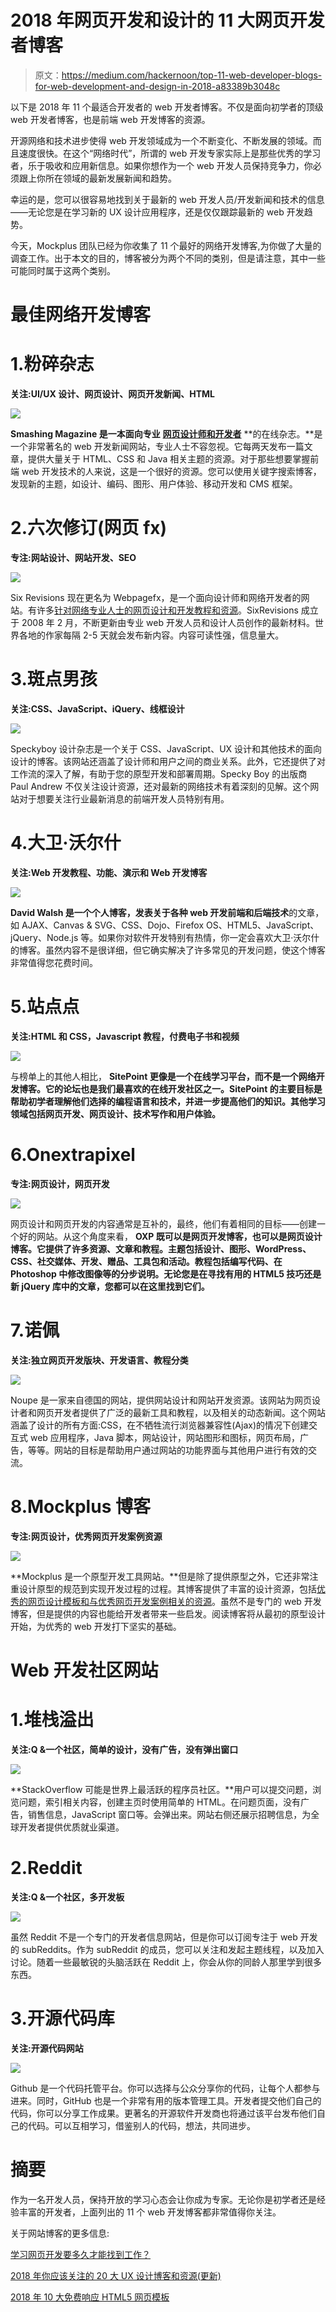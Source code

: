 # 2018 年网页开发和设计的 11 大网页开发者博客

> 原文：<https://medium.com/hackernoon/top-11-web-developer-blogs-for-web-development-and-design-in-2018-a83389b3048c>

以下是 2018 年 11 个最适合开发者的 web 开发者博客。不仅是面向初学者的顶级 web 开发者博客，也是前端 web 开发博客的资源。

开源网络和技术进步使得 web 开发领域成为一个不断变化、不断发展的领域。而且速度很快。在这个“网络时代”，所谓的 web 开发专家实际上是那些优秀的学习者，乐于吸收和应用新信息。如果你想作为一个 web 开发人员保持竞争力，你必须跟上你所在领域的最新发展新闻和趋势。

幸运的是，您可以很容易地找到关于最新的 web 开发人员/开发新闻和技术的信息——无论您是在学习新的 UX 设计应用程序，还是仅仅跟踪最新的 web 开发趋势。

今天，Mockplus 团队已经为你收集了 11 个最好的网络开发博客,为你做了大量的调查工作。出于本文的目的，博客被分为两个不同的类别，但是请注意，其中一些可能同时属于这两个类别。

# 最佳网络开发博客

# 1.粉碎杂志

**关注:UI/UX 设计、网页设计、网页开发新闻、HTML**

![](img/c1ff6e3dbf9ea8eda21a69a0b8685988.png)

**Smashing Magazine 是一本面向专业** [**网页设计师和开发者**](https://www.mockplus.com/blog/post/web-designer-vs-web-developer) **的在线杂志。**是一个非常著名的 web 开发新闻网站，专业人士不容忽视。它每两天发布一篇文章，提供大量关于 HTML、CSS 和 Java 相关主题的资源。对于那些想要掌握前端 web 开发技术的人来说，这是一个很好的资源。您可以使用关键字搜索博客，发现新的主题，如设计、编码、图形、用户体验、移动开发和 CMS 框架。

# 2.六次修订(网页 fx)

**专注:网站设计、网站开发、SEO**

![](img/064d5acd0b71b97d6eaddcce00ee9928.png)

Six Revisions 现在更名为 Webpagefx，是一个面向设计师和网络开发者的网站。有许多[针对网络专业人士的网页设计和开发教程和资源](https://www.mockplus.com/blog/post/web-design-and-development-tutorials)。SixRevisions 成立于 2008 年 2 月，不断更新由专业 web 开发人员和设计人员创作的最新材料。世界各地的作家每隔 2-5 天就会发布新内容。内容可读性强，信息量大。

# 3.斑点男孩

**关注:CSS、JavaScript、iQuery、线框设计**

![](img/42bdcc498497328207b45030d1c24230.png)

Speckyboy 设计杂志是一个关于 CSS、JavaScript、UX 设计和其他技术的面向设计的博客。该网站还涵盖了设计师和用户之间的商业关系。此外，它还提供了对工作流的深入了解，有助于您的原型开发和部署周期。Specky Boy 的出版商 Paul Andrew 不仅关注设计资源，还对最新的网络技术有着深刻的见解。这个网站对于想要关注行业最新消息的前端开发人员特别有用。

# 4.大卫·沃尔什

**关注:Web 开发教程、功能、演示和 Web 开发博客**

![](img/1007a813da06b032007cc5dc168856ea.png)

**David Walsh 是一个个人博客，发表关于各种 web 开发前端和后端技术**的文章，如 AJAX、Canvas & SVG、CSS、Dojo、Firefox OS、HTML5、JavaScript、jQuery、Node.js 等。如果你对软件开发特别有热情，你一定会喜欢大卫·沃尔什的博客。虽然内容不是很详细，但它确实解决了许多常见的开发问题，使这个博客非常值得您花费时间。

# 5.站点点

**关注:HTML 和 CSS，Javascript 教程，付费电子书和视频**

![](img/22ce58a6dc97ced2147a6097fa2aba76.png)

与榜单上的其他人相比， **SitePoint 更像是一个在线学习平台，而不是一个网络开发博客。它的论坛也是我们最喜欢的在线开发社区之一。SitePoint 的主要目标是帮助初学者理解他们选择的编程语言和技术，并进一步提高他们的知识。其他学习领域包括网页开发、网页设计、技术写作和用户体验。**

# 6.Onextrapixel

**专注:网页设计，网页开发**

![](img/57947970c8301eafe473d04e4e232f40.png)

网页设计和网页开发的内容通常是互补的，最终，他们有着相同的目标——创建一个好的网站。从这个角度来看， **OXP 既可以是网页开发博客，也可以是网页设计博客。它提供了许多资源、文章和教程。主题包括设计、图形、WordPress、CSS、社交媒体、开发、赠品、工具包和活动。教程包括编写代码、在 Photoshop 中修改图像等的分步说明。无论您是在寻找有用的 HTML5 技巧还是新 jQuery 库中的文章，您都可以在这里找到它们。**

# 7.诺佩

**关注:独立网页开发版块、开发语言、教程分类**

![](img/b1977623c2b4b4cd3eed3259a70adf21.png)

Noupe 是一家来自德国的网站，提供网站设计和网站开发资源。该网站为网页设计者和网页开发者提供了广泛的最新工具和教程，以及相关的动态新闻。这个网站涵盖了设计的所有方面:CSS，在不牺牲流行浏览器兼容性(Ajax)的情况下创建交互式 web 应用程序，Java 脚本，网站设计，网站图形和图标，网页布局，广告，等等。网站的目标是帮助用户通过网站的功能界面与其他用户进行有效的交流。

# 8.Mockplus 博客

**专注:网页设计，优秀网页开发案例资源**

![](img/a22786ffa19eea2dc9e398c938d85920.png)

**Mockplus 是一个原型开发工具网站。**但是除了提供原型之外，它还非常注重设计原型的规范到实现开发过程的过程。其博客提供了丰富的设计资源，包括[优秀的网页设计模板和与优秀网页开发案例相关的资源](https://www.mockplus.com/blog/post/free-responsive-html5-web-design-templates)。虽然不是专门的 web 开发博客，但是提供的内容也能给开发者带来一些启发。阅读博客将从最初的原型设计开始，为优秀的 web 开发打下坚实的基础。

# Web 开发社区网站

# 1.堆栈溢出

**关注:Q &一个社区，简单的设计，没有广告，没有弹出窗口**

![](img/f483cd247f70ad80d02c10f241ad2b32.png)

**StackOverflow 可能是世界上最活跃的程序员社区。**用户可以提交问题，浏览问题，索引相关内容，创建主页时使用简单的 HTML。在问题页面，没有广告，销售信息，JavaScript 窗口等。会弹出来。网站右侧还展示招聘信息，为全球开发者提供优质就业渠道。

# 2.Reddit

**关注:Q &一个社区，多开发板**

![](img/0622129d9bebb76b59da1d4b371cd6c7.png)

虽然 Reddit 不是一个专门的开发者信息网站，但是你可以订阅专注于 web 开发的 subReddits。作为 subReddit 的成员，您可以关注和发起主题线程，以及加入讨论。随着一些最敏锐的头脑活跃在 Reddit 上，你会从你的同龄人那里学到很多东西。

# 3.开源代码库

**关注:开源代码网站**

![](img/460d6df084e9f7241c682b1f92d2b534.png)

Github 是一个代码托管平台。你可以选择与公众分享你的代码，让每个人都参与进来。同时，GitHub 也是一个非常有用的版本管理工具。开发者提交他们自己的代码，你可以分享工作成果。更著名的开源软件开发商也将通过该平台发布他们自己的代码。可以互相学习，借鉴别人的代码，想法，共同进步。

# 摘要

作为一名开发人员，保持开放的学习心态会让你成为专家。无论你是初学者还是经验丰富的开发者，上面列出的 11 个 web 开发博客都非常值得你关注。

关于网站博客的更多信息:

[学习网页开发要多久才能找到工作？](https://www.mockplus.com/blog/post/how-long-does-it-take-to-learn-web-development)

[2018 年你应该关注的 20 大 UX 设计博客和资源(更新)](https://www.mockplus.com/blog/post/146-top-20-ux-design-blogs-and-resources-you-should-follow-in-2016)

[2018 年 10 大免费响应 HTML5 网页模板](https://www.mockplus.com/blog/post/free-responsive-html5-web-design-templates)